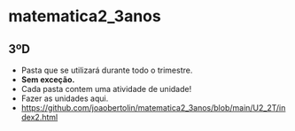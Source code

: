 # matematica2_3anos
## 3ºD
- Pasta que se utilizará durante todo o trimestre.
- **Sem exceção.**
- Cada pasta contem uma atividade de unidade!
- Fazer as unidades aqui.
- https://github.com/joaobertolin/matematica2_3anos/blob/main/U2_2T/index2.html
